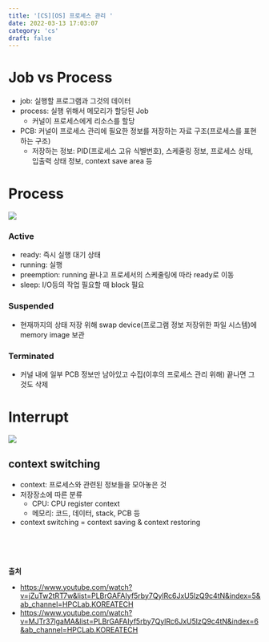 ```yaml
---
title: '[CS][OS] 프로세스 관리 '
date: 2022-03-13 17:03:07
category: 'cs'
draft: false
---
```


# Job vs Process
- job: 실행할 프로그램과 그것의 데이터
- process: 실행 위해서 메모리가 할당된 Job
    - 커널이 프로세스에게 리소스를 할당
- PCB: 커널이 프로세스 관리에 필요한 정보를 저장하는 자료 구조(프로세스를 표현하는 구조)
    - 저장하는 정보: PID(프로세스 고유 식별번호), 스케줄링 정보, 프로세스 상태, 입출력 상태 정보, context save area 등

# Process
<img src="https://user-images.githubusercontent.com/79896443/158051464-d72aae90-f957-429f-ba45-3d6f64dd508f.png">

### Active
- ready: 즉시 실행 대기 상태
- running: 실행
- preemption: running 끝나고 프로세서의 스케줄링에 따라 ready로 이동
- sleep: I/O등의 작업 필요할 때 block 필요

### Suspended
- 현재까지의 상태 저장 위해 swap device(프로그램 정보 저장위한 파일 시스템)에 memory image 보관

### Terminated
- 커널 내에 일부 PCB 정보만 남아있고 수집(이후의 프로세스 관리 위해) 끝나면 그것도 삭제


# Interrupt
<img src="https://user-images.githubusercontent.com/79896443/158052066-8044016b-21d1-4e91-98b3-cbe052caa746.png">

## context switching
- context: 프로세스와 관련된 정보들을 모아놓은 것
- 저장장소에 따른 분류
    - CPU: CPU register context
    - 메모리: 코드, 데이터, stack, PCB 등
- context switching = context saving & context restoring 

<br />
<br />
<br />

**출처**
- https://www.youtube.com/watch?v=jZuTw2tRT7w&list=PLBrGAFAIyf5rby7QylRc6JxU5lzQ9c4tN&index=5&ab_channel=HPCLab.KOREATECH
- https://www.youtube.com/watch?v=MJTr37lgaMA&list=PLBrGAFAIyf5rby7QylRc6JxU5lzQ9c4tN&index=6&ab_channel=HPCLab.KOREATECH